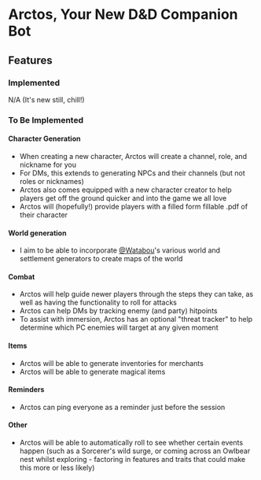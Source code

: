 # Arctos, Your New D&D Companion Bot
## Features
### Implemented
N/A (It's new still, chill!)
### To Be Implemented
#### Character Generation
- When creating a new character, Arctos will create a channel, role, and nickname for you
- For DMs, this extends to generating NPCs and their channels (but not roles or nicknames)
- Arctos also comes equipped with a new character creator to help players get off the ground quicker and into the game we all love
- Arctos will (hopefully!) provide players with a filled form fillable .pdf of their character
#### World generation
- I aim to be able to incorporate [@Watabou](https://github.com/watabou/)'s various world and settlement generators to create maps of the world
#### Combat
- Arctos will help guide newer players through the steps they can take, as well as having the functionality to roll for attacks
- Arctos can help DMs by tracking enemy (and party) hitpoints
- To assist with immersion, Arctos has an optional "threat tracker" to help determine which PC enemies will target at any given moment
#### Items
- Arctos will be able to generate inventories for merchants
- Arctos will be able to generate magical items
#### Reminders
- Arctos can ping everyone as a reminder just before the session
#### Other
- Arctos will be able to automatically roll to see whether certain events happen (such as a Sorcerer's wild surge, or coming across an Owlbear nest whilst exploring - factoring in features and traits that could make this more or less likely)